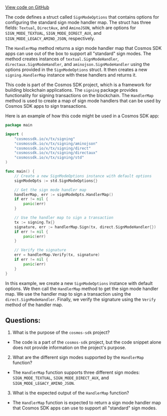 [View code on GitHub](https://github.com/cosmos/cosmos-sdk/blob/main/x/tx/signing/std/handler_map.go)

The code defines a struct called `SignModeOptions` that contains options for configuring the standard sign mode handler map. The struct has three fields: `Textual`, `DirectAux`, and `AminoJSON`, which are options for `SIGN_MODE_TEXTUAL`, `SIGN_MODE_DIRECT_AUX`, and `SIGN_MODE_LEGACY_AMINO_JSON`, respectively. 

The `HandlerMap` method returns a sign mode handler map that Cosmos SDK apps can use out of the box to support all "standard" sign modes. The method creates instances of `textual.SignModeHandler`, `directaux.SignModeHandler`, and `aminojson.SignModeHandler` using the options provided in the `SignModeOptions` struct. It then creates a new `signing.HandlerMap` instance with these handlers and returns it.

This code is part of the Cosmos SDK project, which is a framework for building blockchain applications. The `signing` package provides functionality for signing transactions on the blockchain. The `HandlerMap` method is used to create a map of sign mode handlers that can be used by Cosmos SDK apps to sign transactions. 

Here is an example of how this code might be used in a Cosmos SDK app:

```go
package main

import (
	"cosmossdk.io/x/tx/signing"
	"cosmossdk.io/x/tx/signing/aminojson"
	"cosmossdk.io/x/tx/signing/direct"
	"cosmossdk.io/x/tx/signing/directaux"
	"cosmossdk.io/x/tx/signing/std"
)

func main() {
	// Create a new SignModeOptions instance with default options
	signModeOpts := std.SignModeOptions{}

	// Get the sign mode handler map
	handlerMap, err := signModeOpts.HandlerMap()
	if err != nil {
		panic(err)
	}

	// Use the handler map to sign a transaction
	tx := signing.Tx{}
	signature, err := handlerMap.Sign(tx, direct.SignModeHandler{})
	if err != nil {
		panic(err)
	}

	// Verify the signature
	err = handlerMap.Verify(tx, signature)
	if err != nil {
		panic(err)
	}
}
```

In this example, we create a new `SignModeOptions` instance with default options. We then call the `HandlerMap` method to get the sign mode handler map. We use the handler map to sign a transaction using the `direct.SignModeHandler`. Finally, we verify the signature using the `Verify` method of the handler map.
## Questions: 
 1. What is the purpose of the `cosmos-sdk` project?
- The code is a part of the `cosmos-sdk` project, but the code snippet alone does not provide information on the project's purpose.

2. What are the different sign modes supported by the `HandlerMap` function?
- The `HandlerMap` function supports three different sign modes: `SIGN_MODE_TEXTUAL`, `SIGN_MODE_DIRECT_AUX`, and `SIGN_MODE_LEGACY_AMINO_JSON`.

3. What is the expected output of the `HandlerMap` function?
- The `HandlerMap` function is expected to return a sign mode handler map that Cosmos SDK apps can use to support all "standard" sign modes.